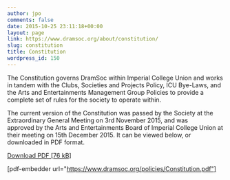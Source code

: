 ```yaml
---
author: jpo
comments: false
date: 2015-10-25 23:11:18+00:00
layout: page
link: https://www.dramsoc.org/about/constitution/
slug: constitution
title: Constitution
wordpress_id: 150
---
```


The Constitution governs DramSoc within Imperial College Union and works in tandem with the Clubs, Societies and Projects Policy, ICU Bye-Laws, and the Arts and Entertainments Management Group Policies to provide a complete set of rules for the society to operate within.




The current version of the Constitution was passed by the Society at the Extraordinary General Meeting on 3rd November 2015, and was approved by the Arts and Entertainments Board of Imperial College Union at their meeting on 15th December 2015. It can be viewed below, or downloaded in PDF format.




[Download PDF [76 kB]](https://www.dramsoc.org/policies/Constitution.pdf)


[pdf-embedder url="https://www.dramsoc.org/policies/Constitution.pdf"]
